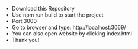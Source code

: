 - Download this Repository
- Use npm run build to start the project
- Port 3000
- Go to browser and type: http://localhost:3069/
- You can also open website by clicking index.html
- Thank you!
